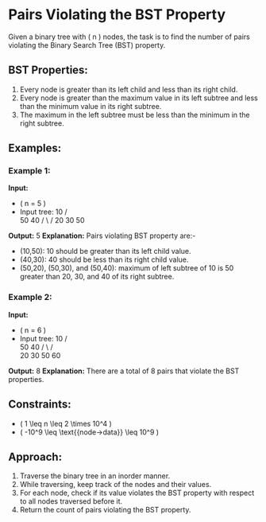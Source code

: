 # Pairs Violating the BST Property

Given a binary tree with \( n \) nodes, the task is to find the number of pairs violating the Binary Search Tree (BST) property.

## BST Properties:
1. Every node is greater than its left child and less than its right child.
2. Every node is greater than the maximum value in its left subtree and less than the minimum value in its right subtree.
3. The maximum in the left subtree must be less than the minimum in the right subtree.

## Examples:

### Example 1:
**Input:**
- \( n = 5 \)
- Input tree:
        10
       /  \
     50    40
    / \   /
  20  30 50

**Output:**
    5
**Explanation:**
Pairs violating BST property are:-
- (10,50): 10 should be greater than its left child value.
- (40,30): 40 should be less than its right child value.
- (50,20), (50,30), and (50,40): maximum of left subtree of 10 is 50 greater than 20, 30, and 40 of its right subtree.

### Example 2:
**Input:**
- \( n = 6 \)
- Input tree:
        10
       /  \
     50    40
    / \   / \
  20  30 50 60

**Output:**
    8
**Explanation:**
There are a total of 8 pairs that violate the BST properties.

## Constraints:
- \( 1 \leq n \leq 2 \times 10^4 \)
- \( -10^9 \leq \text{{node->data}} \leq 10^9 \)

## Approach:
1. Traverse the binary tree in an inorder manner.
2. While traversing, keep track of the nodes and their values.
3. For each node, check if its value violates the BST property with respect to all nodes traversed before it.
4. Return the count of pairs violating the BST property.
